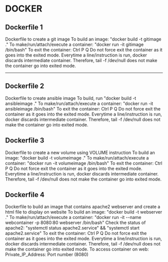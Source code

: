 <!DOCTYPE html>
<html>
     <body>
          <h1>DOCKER</h1>
          <h2> Dockerfile 1 </h2> 
          <p>  
               Dockerfile to create a git image
               To build an image: "docker build -t gitimage ."
               To make/run/attach/execute a container: "docker run -it gitimage /bin/bash"
               To exit the container: Ctrl P Q
               Do not force exit the container as it goes into the exited mode. 
               Everytime a line/instruction is run, docker discards intermediate container. 
               Therefore, tail -f /dev/null does not make the container go into exited mode.
          </p>
          <hr>
          <h2> Dockerfile 2 </h2>
          <p> 
               Dockerfile to create ansible image
               To build, run "docker build -t ansibleimage ."
               To make/run/attach/execute a container: "docker run -it ansibleimage /bin/bash"
               To exit the container: Ctrl P Q
               Do not force exit the container as it goes into the exited mode.
               Everytime a line/instruction is run, docker discards intermediate container. 
               Therefore, tail -f /dev/null does not make the container go into exited mode.
           </p>
          <h2> Dockerfile 3 </h2>
          <p>
               Dockerfile to create a new volume using VOLUME instruction
               To build an image: "docker build -t volumeimage ."
               To make/run/attach/execute a container: "docker run -it volumeimage /bin/bash"
               To exit the container: Ctrl P Q
               Do not force exit the container as it goes into the exited mode. 
               Everytime a line/instruction is run, docker discards intermediate container. 
               Therefore, tail -f /dev/null does not make the container go into exited mode.
          </p>
          <h2> Dockerfile 4 </h2>
          <p>
               Dockerfile to build an image that contains apache2 webserver and create a html file to display on website
               To build an image: "docker build -t webserver ."
               To make/run/attach/execute a container: "docker run -it --name webcontainer -p 8080:80 webserver /bin/bash"
               Check the status of apache2: "systemctl status apache2.service" && "systemctl start apache2.service"
               To exit the container: Ctrl P Q
               Do not force exit the container as it goes into the exited mode. 
               Everytime a line/instruction is run, docker discards intermediate container. 
               Therefore, tail -f /dev/null does not make the container go into exited mode.
               To access container on web: Private_IP_Address: Port number (8080)
          </p>
     </body>
</html>
 
